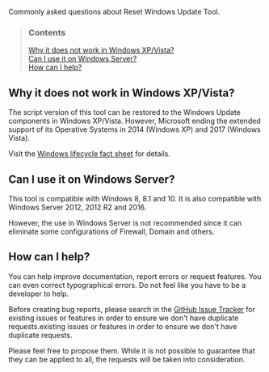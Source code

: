 Commonly asked questions about Reset Windows Update Tool.


> ### Contents
> 
> [Why it does not work in Windows XP/Vista?](#why-it-does-not-work-in-windows-xpvista) <br />
> [Can I use it on Windows Server?](#can-i-use-it-on-windows-server) <br />
> [How can I help?](#how-can-i-help)

## Why it does not work in Windows XP/Vista?

The script version of this tool can be restored to the Windows Update components in Windows XP/Vista. However, Microsoft ending the extended support of its Operative Systems in 2014 (Windows XP) and 2017 (Windows Vista).

Visit the [Windows lifecycle fact sheet](https://support.microsoft.com/en-us/kb/13853) for details.

## Can I use it on Windows Server?

This tool is compatible with Windows 8, 8.1 and 10. It is also compatible with Windows Server 2012, 2012 R2 and 2016.

However, the use in Windows Server is not recommended since it can eliminate some configurations of Firewall, Domain and others.

## How can I help?

You can help improve documentation, report errors or request features. You can even correct typographical errors. Do not feel like you have to be a developer to help.

Before creating bug reports, please search in the [GitHub Issue Tracker](https://github.com/ManuelGil/Reset-Windows-Update-Tool/issues) for existing issues or features in order to ensure we don't have duplicate requests.existing issues or features in order to ensure we don't have duplicate requests.

Please feel free to propose them. While it is not possible to guarantee that they can be applied to all, the requests will be taken into consideration.
